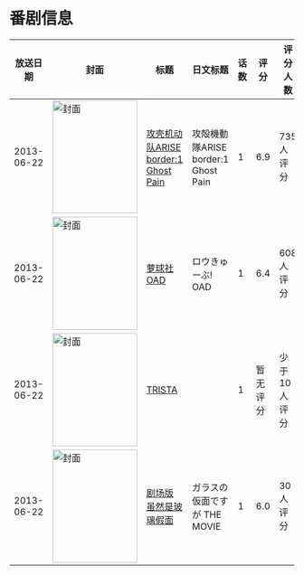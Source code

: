 # 番剧信息

|放送日期|封面|标题|日文标题|话数|评分|评分人数|
|---|---|---|---|---|---|---|
|2013-06-22|<img src="//lain.bgm.tv/pic/cover/c/6e/55/61498_5oWUa.jpg" alt="封面" style="width:150px;height:200px;object-fit:cover;">|[攻壳机动队ARISE border:1 Ghost Pain](https://bangumi.tv/subject/61498)|攻殻機動隊ARISE border:1 Ghost Pain|1|6.9|735人评分|
|2013-06-22|<img src="//lain.bgm.tv/pic/cover/c/11/9d/66523_woACw.jpg" alt="封面" style="width:150px;height:200px;object-fit:cover;">|[萝球社 OAD](https://bangumi.tv/subject/66523)|ロウきゅーぶ! OAD|1|6.4|608人评分|
|2013-06-22|<img src="//lain.bgm.tv/pic/cover/c/24/d4/76370_jNi9r.jpg" alt="封面" style="width:150px;height:200px;object-fit:cover;">|[TRISTA](https://bangumi.tv/subject/76370)||1|暂无评分|少于10人评分|
|2013-06-22|<img src="//lain.bgm.tv/pic/cover/c/24/e0/81145_y6O99.jpg" alt="封面" style="width:150px;height:200px;object-fit:cover;">|[剧场版 虽然是玻璃假面](https://bangumi.tv/subject/81145)|ガラスの仮面ですが THE MOVIE|1|6.0|30人评分|
